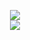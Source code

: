 
<p align="center">
  <img src="https://github-readme-stats.vercel.app/api?username=ashpotter&show_icons=true&count_private=true&include_all_commits=true&hide_border=true"/><br>
  <img src="https://github-readme-stats.vercel.app/api/top-langs/?username=ashpotter&layout=compact&count_private=true&include_all_commits=true&hide_border=true&langs_count=10"/>
</p>

